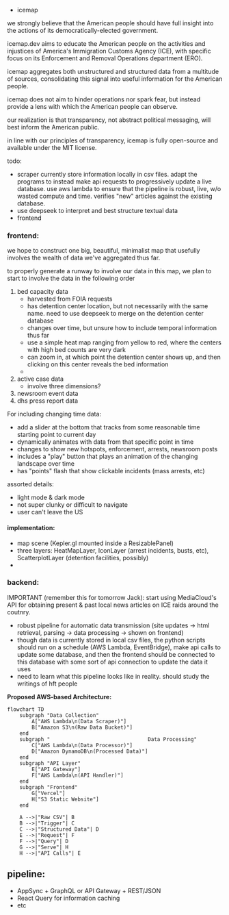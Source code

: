 * icemap

we strongly believe that the American people should have full insight into the actions of its democratically-elected government.

icemap.dev aims to educate the American people on the activities and injustices of America's Immigration Customs Agency (ICE),
with specific focus on its Enforcement and Removal Operations department (ERO).

icemap aggregates both unstructured and structured data from a multitude of sources, consolidating this signal into useful
information for the American people.

icemap does not aim to hinder operations nor spark fear, but instead provide a lens with which the American people can
observe.

our realization is that transparency, not abstract political messaging, will best inform the American public.

in line with our principles of transparency, icemap is fully open-source and available under the MIT license.

todo:

- scraper currently store information locally in csv files. adapt the programs to instead make api requests to progressively update a live database. use aws lambda to ensure that the pipeline is robust, live, w/o wasted compute and time. verifies "new" articles against the existing database.
- use deepseek to interpret and best structure textual data
- frontend

### frontend:

we hope to construct one big, beautiful, minimalist map that usefully involves the wealth of data we've aggregated thus far.

to properly generate a runway to involve our data in this map, we plan to start to involve the data in the following order

1) bed capacity data
   * harvested from FOIA requests
   * has detention center location, but not necessarily with the same name. need to use deepseek to merge on the detention center database
   * changes over time, but unsure how to include temporal information thus far
   * use a simple heat map ranging from yellow to red, where the centers with high bed counts are very dark
   * can zoom in, at which point the detention center shows up, and then clicking on this center reveals the bed information
   * 
2) active case data
   * involve three dimensions?
3) newsroom event data
4) dhs press report data

For including changing time data:

- add a slider at the bottom that tracks from some reasonable time starting point to current day
- dynamically animates with data from that specific point in time
- changes to show new hotspots, enforcement, arrests, newsroom posts
- includes a "play" button that plays an animation of the changing landscape over time
- has "points" flash that show clickable incidents (mass arrests, etc)

assorted details:

- light mode & dark mode
- not super clunky or difficult to navigate
- user can't leave the US

#### implementation:

- map scene (Kepler.gl mounted inside a ResizablePanel)
- three layers: HeatMapLayer, IconLayer (arrest incidents, busts, etc), ScatterplotLayer (detention facilities, possibly)
- 

### backend:

IMPORTANT (remember this for tomorrow Jack): start using MediaCloud's API for obtaining present & past local news articles on ICE raids around the coutnry.

- robust pipeline for automatic data transmission (site updates -> html retrieval, parsing -> data processing -> shown on frontend)
- though data is currently stored in local csv files, the python scripts should run on a schedule (AWS Lambda, EventBridge), make api calls to update some database, and then the frontend should be connected to this database with some sort of api connection to update the data it uses
- need to learn what this pipeline looks like in reality. should study the writings of hft people

**Proposed AWS-based Architecture:**

```mermaid
flowchart TD
    subgraph "Data Collection"
        A["AWS Lambda\n(Data Scraper)"]
        B["Amazon S3\n(Raw Data Bucket)"]
    end
    subgraph "                                Data Processing"
        C["AWS Lambda\n(Data Processor)"]
        D["Amazon DynamoDB\n(Processed Data)"]
    end
    subgraph "API Layer"
        E["API Gateway"]
        F["AWS Lambda\n(API Handler)"]
    end
    subgraph "Frontend"
        G["Vercel"]
        H["S3 Static Website"]
    end
  
    A -->|"Raw CSV"| B
    B -->|"Trigger"| C
    C -->|"Structured Data"| D
    E -->|"Request"| F
    F -->|"Query"| D
    G -->|"Serve"| H
    H -->|"API Calls"| E
```

## pipeline:

- AppSync + GraphQL or API Gateway + REST/JSON
- React Query for information caching
- etc
